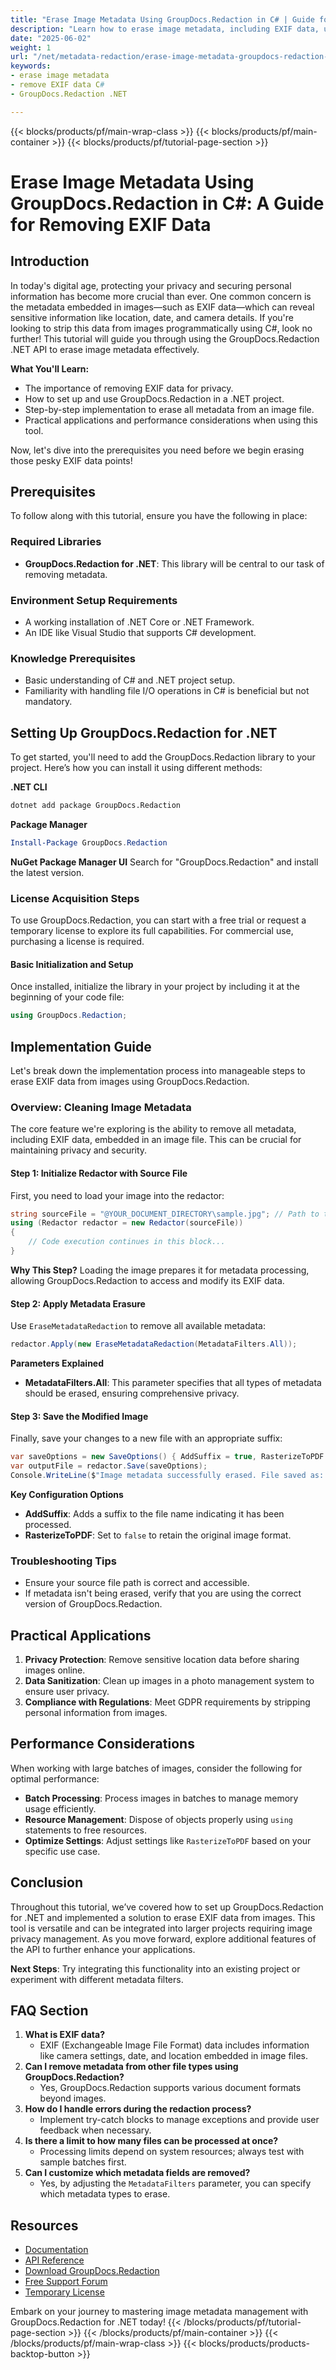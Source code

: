 ```yaml
---
title: "Erase Image Metadata Using GroupDocs.Redaction in C# | Guide for Removing EXIF Data"
description: "Learn how to erase image metadata, including EXIF data, using GroupDocs.Redaction with this comprehensive C# guide. Protect your privacy by removing sensitive information from images."
date: "2025-06-02"
weight: 1
url: "/net/metadata-redaction/erase-image-metadata-groupdocs-redaction-csharp/"
keywords:
- erase image metadata
- remove EXIF data C#
- GroupDocs.Redaction .NET

---
```


{{< blocks/products/pf/main-wrap-class >}}
{{< blocks/products/pf/main-container >}}
{{< blocks/products/pf/tutorial-page-section >}}
# Erase Image Metadata Using GroupDocs.Redaction in C#: A Guide for Removing EXIF Data

## Introduction

In today's digital age, protecting your privacy and securing personal information has become more crucial than ever. One common concern is the metadata embedded in images—such as EXIF data—which can reveal sensitive information like location, date, and camera details. If you're looking to strip this data from images programmatically using C#, look no further! This tutorial will guide you through using the GroupDocs.Redaction .NET API to erase image metadata effectively.

**What You'll Learn:**
- The importance of removing EXIF data for privacy.
- How to set up and use GroupDocs.Redaction in a .NET project.
- Step-by-step implementation to erase all metadata from an image file.
- Practical applications and performance considerations when using this tool.

Now, let's dive into the prerequisites you need before we begin erasing those pesky EXIF data points!

## Prerequisites

To follow along with this tutorial, ensure you have the following in place:

### Required Libraries
- **GroupDocs.Redaction for .NET**: This library will be central to our task of removing metadata.

### Environment Setup Requirements
- A working installation of .NET Core or .NET Framework.
- An IDE like Visual Studio that supports C# development.

### Knowledge Prerequisites
- Basic understanding of C# and .NET project setup.
- Familiarity with handling file I/O operations in C# is beneficial but not mandatory.

## Setting Up GroupDocs.Redaction for .NET

To get started, you'll need to add the GroupDocs.Redaction library to your project. Here’s how you can install it using different methods:

**.NET CLI**
```bash
dotnet add package GroupDocs.Redaction
```

**Package Manager**
```powershell
Install-Package GroupDocs.Redaction
```

**NuGet Package Manager UI**
Search for "GroupDocs.Redaction" and install the latest version.

### License Acquisition Steps

To use GroupDocs.Redaction, you can start with a free trial or request a temporary license to explore its full capabilities. For commercial use, purchasing a license is required.

#### Basic Initialization and Setup
Once installed, initialize the library in your project by including it at the beginning of your code file:
```csharp
using GroupDocs.Redaction;
```

## Implementation Guide

Let's break down the implementation process into manageable steps to erase EXIF data from images using GroupDocs.Redaction.

### Overview: Cleaning Image Metadata

The core feature we're exploring is the ability to remove all metadata, including EXIF data, embedded in an image file. This can be crucial for maintaining privacy and security.

#### Step 1: Initialize Redactor with Source File
First, you need to load your image into the redactor:
```csharp
string sourceFile = "@YOUR_DOCUMENT_DIRECTORY\sample.jpg"; // Path to the input image file.
using (Redactor redactor = new Redactor(sourceFile))
{
    // Code execution continues in this block...
}
```

**Why This Step?**
Loading the image prepares it for metadata processing, allowing GroupDocs.Redaction to access and modify its EXIF data.

#### Step 2: Apply Metadata Erasure
Use `EraseMetadataRedaction` to remove all available metadata:
```csharp
redactor.Apply(new EraseMetadataRedaction(MetadataFilters.All));
```

**Parameters Explained**
- **MetadataFilters.All**: This parameter specifies that all types of metadata should be erased, ensuring comprehensive privacy.

#### Step 3: Save the Modified Image
Finally, save your changes to a new file with an appropriate suffix:
```csharp
var saveOptions = new SaveOptions() { AddSuffix = true, RasterizeToPDF = false };
var outputFile = redactor.Save(saveOptions);
Console.WriteLine($"Image metadata successfully erased. File saved as: {outputFile}.");
```

**Key Configuration Options**
- **AddSuffix**: Adds a suffix to the file name indicating it has been processed.
- **RasterizeToPDF**: Set to `false` to retain the original image format.

### Troubleshooting Tips
- Ensure your source file path is correct and accessible.
- If metadata isn't being erased, verify that you are using the correct version of GroupDocs.Redaction.

## Practical Applications

1. **Privacy Protection**: Remove sensitive location data before sharing images online.
2. **Data Sanitization**: Clean up images in a photo management system to ensure user privacy.
3. **Compliance with Regulations**: Meet GDPR requirements by stripping personal information from images.

## Performance Considerations

When working with large batches of images, consider the following for optimal performance:
- **Batch Processing**: Process images in batches to manage memory usage efficiently.
- **Resource Management**: Dispose of objects properly using `using` statements to free resources.
- **Optimize Settings**: Adjust settings like `RasterizeToPDF` based on your specific use case.

## Conclusion

Throughout this tutorial, we’ve covered how to set up GroupDocs.Redaction for .NET and implemented a solution to erase EXIF data from images. This tool is versatile and can be integrated into larger projects requiring image privacy management. As you move forward, explore additional features of the API to further enhance your applications.

**Next Steps**: Try integrating this functionality into an existing project or experiment with different metadata filters.

## FAQ Section

1. **What is EXIF data?**
   - EXIF (Exchangeable Image File Format) data includes information like camera settings, date, and location embedded in image files.
2. **Can I remove metadata from other file types using GroupDocs.Redaction?**
   - Yes, GroupDocs.Redaction supports various document formats beyond images.
3. **How do I handle errors during the redaction process?**
   - Implement try-catch blocks to manage exceptions and provide user feedback when necessary.
4. **Is there a limit to how many files can be processed at once?**
   - Processing limits depend on system resources; always test with sample batches first.
5. **Can I customize which metadata fields are removed?**
   - Yes, by adjusting the `MetadataFilters` parameter, you can specify which metadata types to erase.

## Resources
- [Documentation](https://docs.groupdocs.com/redaction/net/)
- [API Reference](https://reference.groupdocs.com/redaction/net)
- [Download GroupDocs.Redaction](https://releases.groupdocs.com/redaction/net/)
- [Free Support Forum](https://forum.groupdocs.com/c/redaction/10)
- [Temporary License](https://purchase.groupdocs.com/temporary-license/) 

Embark on your journey to mastering image metadata management with GroupDocs.Redaction for .NET today!
{{< /blocks/products/pf/tutorial-page-section >}}
{{< /blocks/products/pf/main-container >}}
{{< /blocks/products/pf/main-wrap-class >}}
{{< blocks/products/products-backtop-button >}}